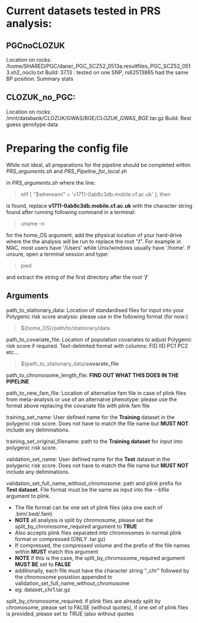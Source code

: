 # Current datasets tested in PRS analysis:

PGCnoCLOZUK
-------------- 
Location on rocks: /home/SHARED/PGC/daner_PGC_SCZ52_0513a.resultfiles_PGC_SCZ52_0513.sh2_noclo.txt
Build: 37.13 : tested on one SNP, rs62513865 had the same BP position.
Summary stats

CLOZUK_no_PGC:
---------------
Location on rocks: /mnt/databank/CLOZUK/GWAS/BGE/*CLOZUK_GWAS_BGE*.tar.gz
Build: 
Best guess genotype data


# Preparing the config file
While not ideal, all preparations for the pipeline should be completed within _PRS\_arguments.sh_ and _PRS\_Pipeline\_for\_local.sh_

in _PRS\_arguments.sh_ where the line:
> elif [ "$whereami" = 'v1711-0ab8c3db.mobile.cf.ac.uk' ]; then

is found, replace **v1711-0ab8c3db.mobile.cf.ac.uk** with the character string found after running following command in a terminal:
> uname -n

for the home_OS argument, add the physical location of your hard-drive where the the analysis will be run to replace the root "**/**".
For example in MAC, most users have '/Users' while Unix/windows usually have '/home'. if unsure, open a terminal session and type:
> pwd

and extract the string of the first directory after the root '**/**'

## Arguments

path\_to\_stationary\_data: Location of standardised files for input into your Polygenic risk score analysis: please use in the following format (for now:)

> ${home_OS}/path/to/stationary/data 

 path\_to\_covariate\_file: Location of population covariates to adjust Polygenic risk score if required. Text-delimited format with columns: FID IID PC1 PC2 etc... 

> ${path\_to\_stationary\_data}**covarate\_file**

path\_to\_chromosome\_length\_file: **FIND OUT WHAT THIS DOES IN THE PIPELINE**

path\_to\_new\_fam\_file: Location of alternative fam file in case of plink files from meta-analysis or use of an alternatve phenotype: please use the format above replacing the covariate file with plink fam file

training\_set\_name: User defined name for the **Training** dataset in the polygenic risk score. Does not have to match the file name but **MUST NOT** include any deliminations.

training\_set\_original\_filename: path to the **Training dataset** for input into polygenic risk score.
 
validation\_set\_name: User defined name for the **Test** dataset in the polygenic risk score. Does not have to match the file name but **MUST NOT** include any deliminations.

validation\_set\_full\_name\_without\_chromosome: path and plink prefix for **Test dataset**. File format must be the same as input into the --bfile argument to plink.

* The file format can be one set of plink files (aka one each of .bim/.bed/.fam)
 * **NOTE** all analysis is split by chromosome, please set the split\_by\_chromosome\_required argument to **TRUE** 
* Also accepts plink files separated into chromosomes in normal plink format or compressed (ONLY .tar.gz)
 * If compressed, the compressed volume and the prefix of the file names within **MUST** match this argument      
 * **NOTE** if this is the case, the split\_by\_chromosome\_required argument **MUST BE** set to **FALSE**
 * additionally, each file must have the character string "\_chr" followed by the chromosome posistion appended to validation\_set\_full\_name\_without\_chromosome
  * eg: dataset\_chr1.tar.gz

split\_by\_chromosome\_required: if plink files are already split by chromosome, please set to FALSE (without quotes), if one set of plink files is provided, please set to TRUE (also without quotes 
